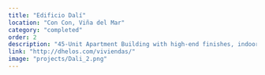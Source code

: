 ```yaml
---
title: "Edificio Dalí"
location: "Con Con, Viña del Mar"
category: "completed"
order: 2
description: "45-Unit Apartment Building with high-end finishes, indoor and outdoor swimming pools, and a children's playground."
link: "http://dhelos.com/viviendas/"
image: "projects/Dali_2.png"
---
```

